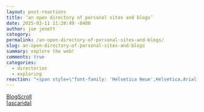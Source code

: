 ```yaml
---
layout: post-reactions
title: ‘an open directory of personal sites and blogs’
date: 2025-02-11 11:28:49 -0400
author: joe jenett
category: 
permalink: /an-open-directory-of-personal-sites-and-blogs/
slug: an-open-directory-of-personal-sites-and-blogs
summary: explore the web!
comments: true
categories:
  - directories
  - exploring
reaction: "<span style=\"font-family: 'Helvetica Neue',Helvetica,Arial,sans-serif;font-weight:600;font-size:.85em;margin-bottom:9px\">Reactions:</span><br><p><a href=\"https://toot.community/@jenett/113986239436854495#favorited-by-109326597713827183\"><img src=\"https://static.toot.community/cache/accounts/avatars/112/757/571/850/957/359/original/71a15e19bfc75e90.png\" alt=\"\" width=\"48\"><br><span style=\"font-size:.9em;\">Pamela</span></a></p>"
---
```

<a title="BlogScroll - Personal Blog &amp; Site Directory" href="https://blogscroll.com/">BlogScroll</a><br>[<a title="source" href="https://pinboard.in/u:ascarida">ascarida</a>]





<a style="display:none;" href="https://brid.gy/publish/mastodon"><small>(cross-posted to mastodon)</small></a>